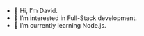 - 👋 Hi, I’m David.
- 👀 I’m interested in Full-Stack development.
- 🌱 I’m currently learning Node.js.
